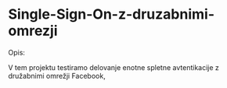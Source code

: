 # Single-Sign-On-z-druzabnimi-omrezji

Opis:

V tem projektu testiramo delovanje enotne spletne avtentikacije z družabnimi omrežji Facebook, 
